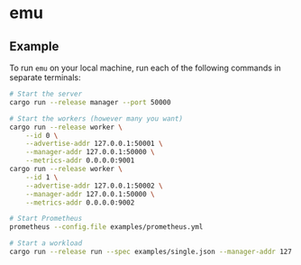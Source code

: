 # emu

## Example

To run `emu` on your local machine, run each of the following commands in separate terminals:

```bash
# Start the server
cargo run --release manager --port 50000

# Start the workers (however many you want)
cargo run --release worker \
    --id 0 \
    --advertise-addr 127.0.0.1:50001 \
    --manager-addr 127.0.0.1:50000 \
    --metrics-addr 0.0.0.0:9001
cargo run --release worker \
    --id 1 \
    --advertise-addr 127.0.0.1:50002 \
    --manager-addr 127.0.0.1:50000 \
    --metrics-addr 0.0.0.0:9002

# Start Prometheus
prometheus --config.file examples/prometheus.yml

# Start a workload
cargo run --release run --spec examples/single.json --manager-addr 127.0.0.1:50000
